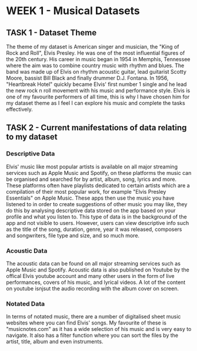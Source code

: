 # WEEK 1 - Musical Datasets

## TASK 1 - Dataset Theme

The theme of my dataset is American singer and musician, the "King of Rock and Roll", Elvis Presley.
He was one of the most influential figures of the 20th century. His career in music began in 1954 in Memphis, 
Tennessee where the aim was to combine country music with rhythm and blues. The band was made up of Elvis on rhythm acoustic guitar, 
lead guitarist Scotty Moore, bassist Bill Black and finally drummer D.J. Fontana. In 1956, "Heartbreak Hotel" quickly became Elvis' 
first number 1 single and he lead the new rock n roll movement with his music and performance style. Elvis is one of my favourite performers of all time, 
this is why I have chosen him for my dataset theme as I feel I can explore his music and complete the tasks effectively. 

## TASK 2 - Current manifestations of data relating to my dataset

### Descriptive Data
Elvis' music like most popular artists is available on all major streaming services such as Apple Music and Spotify, 
on these platforms the music can be organised and searched for by artist, album, song, lyrics and more. 
These platforms often have playlists dedicated to certain artists which are a compilation of their most popular work, 
for example "Elvis Presley Essentials" on Apple Music. These apps then use the music you have listened to in order to create suggestions of other music you may like, 
they do this by analysing descriptive data stored on the app based on your profile and what you listen to. This type of data is in the background of the app and not 
visible to users. However, users can view descriptive info such as the title of the song, duration, genre, year it was released, composers and songwriters, file type and size, 
and so much more. 

### Acoustic Data
The acoustic data can be found on all major streaming services such as Apple Music and Spotify. Acoustic data is also published on Youtube 
by the offical Elvis youtube account and many other users in the form of live performances, covers of his music, and lyrical videos. 
A lot of the content on youtube isnjsut the audio recording with the album cover on screen. 

### Notated Data
In terms of notated music, there are a number of digitalised sheet music websites where you can find Elvis' songs. 
My favourite of these is "musicnotes.com" as it has a wide selection of his music and is very easy to navigate. 
It also has a filter function where you can sort the files by the artist, title, album and even instruments. 

